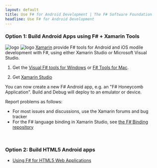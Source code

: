 ```yaml
---
layout: default
title: Use F# for Android Development | The F# Software Foundation
headline: Use F# for Android Development
---
```


### Option 1: Build Android Apps using F# + Xamarin Tools 

![logo](/images/thumbs/xamarin-studio.png)&nbsp;![logo](/images/thumbs/vstudio.png)&nbsp;[Xamarin](http://xamarin.com) provide F# tools for  Android and iOS modile development with F#, using either Xamarin Studio or Microsoft Visual Studio.

1. Get the [Visual F# tools for Windows](/use/windows) or [F# Tools for Mac](/use/mac). 


2. Get [Xamarin Studio](http://xamarin.com/download)

You can now create a new F# Android app, e.g. an "F# Honeycomb Application". Build and Debug will deploy to an emulator or device.

Report problems as follows:

* For most issues and discussions, use the Xamarin forums and bug tracker
* For the F# language binding in Xamarin Studio, see [the F# Binding repository](https://github.com/fsharp/xamarin-monodevelop-fsharp-addin)

<br />

### Option 2: Build HTML5 Android apps 

* [Using F# for HTML5 Web Applications](/use/html5)
